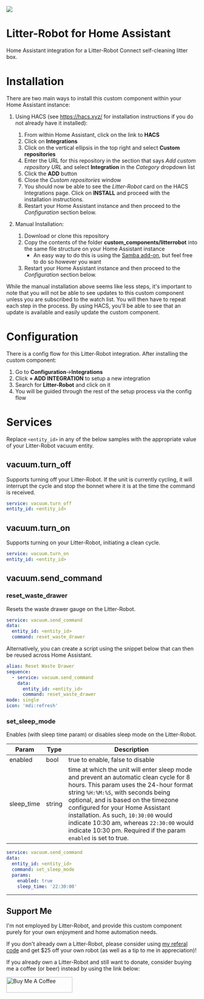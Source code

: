 ![](https://brands.home-assistant.io/_/litterrobot/icon.png)
# Litter-Robot for Home Assistant
Home Assistant integration for a Litter-Robot Connect self-cleaning litter box.

# Installation
There are two main ways to install this custom component within your Home Assistant instance:

1. Using HACS (see https://hacs.xyz/ for installation instructions if you do not already have it installed):
    1. From within Home Assistant, click on the link to **HACS**
    2. Click on **Integrations**
    3. Click on the vertical ellipsis in the top right and select **Custom repositories**
    4. Enter the URL for this repository in the section that says *Add custom repository URL* and select **Integration** in the *Category* dropdown list
    5. Click the **ADD** button
    6. Close the *Custom repositories* window
    7. You should now be able to see the *Litter-Robot* card on the HACS Integrations page. Click on **INSTALL** and proceed with the installation instructions.
    8. Restart your Home Assistant instance and then proceed to the *Configuration* section below.

2. Manual Installation:
    1. Download or clone this repository
    2. Copy the contents of the folder **custom_components/litterrobot** into the same file structure on your Home Assistant instance
        - An easy way to do this is using the [Samba add-on](https://www.home-assistant.io/getting-started/configuration/#editing-configuration-via-sambawindows-networking), but feel free to do so however you want
    3. Restart your Home Assistant instance and then proceed to the *Configuration* section below.

While the manual installation above seems like less steps, it's important to note that you will not be able to see updates to this custom component unless you are subscribed to the watch list. You will then have to repeat each step in the process. By using HACS, you'll be able to see that an update is available and easily update the custom component.

# Configuration

There is a config flow for this Litter-Robot integration. After installing the custom component:
1. Go to **Configuration**->**Integrations**
2. Click **+ ADD INTEGRATION** to setup a new integration
3. Search for **Litter-Robot** and click on it
4. You will be guided through the rest of the setup process via the config flow

# Services
Replace `<entity_id>` in any of the below samples with the appropriate value of your Litter-Robot vacuum entity.

## vacuum.turn_off
Supports turning off your Litter-Robot. If the unit is currently cycling, it will interrupt the cycle and stop the bonnet where it is at the time the command is received.
```yaml
service: vacuum.turn_off
entity_id: <entity_id>
```

## vacuum.turn_on
Supports turning on your Litter-Robot, initiating a clean cycle.
```yaml
service: vacuum.turn_on
entity_id: <entity_id>
```

## vacuum.send_command
### reset_waste_drawer
Resets the waste drawer gauge on the Litter-Robot. 
```yaml
service: vacuum.send_command
data:
  entity_id: <entity_id>
  command: reset_waste_drawer
```

Alternatively, you can create a script using the snippet below that can then be reused across Home Assistant.
```yaml
alias: Reset Waste Drawer
sequence:
  - service: vacuum.send_command
    data:
      entity_id: <entity_id>
      command: reset_waste_drawer
mode: single
icon: 'mdi:refresh'
```

### set_sleep_mode
Enables (with sleep time param) or disables sleep mode on the Litter-Robot.

Param      | Type   | Description
---------- | ------ | -----------
enabled    | bool   | true to enable, false to disable
sleep_time | string | time at which the unit will enter sleep mode and prevent an automatic clean cycle for 8 hours. This param uses the 24-hour format string `%H:%M:%S`, with seconds being optional, and is based on the timezone configured for your Home Assistant installation. As such, `10:30:00` would indicate 10:30 am, whereas `22:30:00` would indicate 10:30 pm. Required if the param `enabled` is set to true.

```yaml
service: vacuum.send_command
data:
  entity_id: <entity_id>
  command: set_sleep_mode
  params:
    enabled: true
    sleep_time: '22:30:00'
```

---

## Support Me
I'm not employed by Litter-Robot, and provide this custom component purely for your own enjoyment and home automation needs. 

If you don't already own a Litter-Robot, please consider using [my referal code](http://share.litter-robot.com/rmcGL) and get $25 off your own robot (as well as a tip to me in appreciation)!

If you already own a Litter-Robot and still want to donate, consider buying me a coffee (or beer) instead by using the link below:

<a href="https://www.buymeacoffee.com/natekspencer" target="_blank"><img src="https://cdn.buymeacoffee.com/buttons/default-blue.png" alt="Buy Me A Coffee" height="41" width="174"></a>
